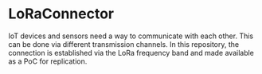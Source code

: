 # LoRaConnector
IoT devices and sensors need a way to communicate with each other. This can be done via different transmission channels. In this repository, the connection is established via the LoRa frequency band and made available as a PoC for replication.

